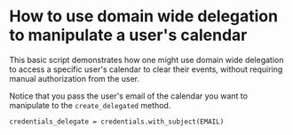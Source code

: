 # How to use domain wide delegation to manipulate a user's calendar

This basic script demonstrates how one might use domain wide delegation to access a specific user's calendar to clear their events, without requiring manual authorization from the user.

Notice that you pass the user's email of the calendar you want to manipulate to the `create_delegated` method.

```
credentials_delegate = credentials.with_subject(EMAIL)
```